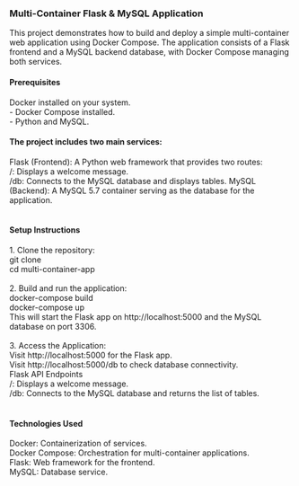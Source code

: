 <h3>Multi-Container Flask & MySQL Application</h3>
<p></p>This project demonstrates how to build and deploy a simple multi-container web application using Docker Compose. The application consists of a Flask frontend and a MySQL backend database, with Docker Compose managing both services.</p>
</p>

<h4>Prerequisites</h4>
 Docker installed on your system.<br>
- Docker Compose installed.<br>
- Python and MySQL.<br>

<h4>The project includes two main services:</h4>
Flask (Frontend): A Python web framework that provides two routes:<br>
/: Displays a welcome message.<br>
/db: Connects to the MySQL database and displays tables.
MySQL (Backend): A MySQL 5.7 container serving as the database for the application.<br>
<br>
<h4>Setup Instructions</h4>
1. Clone the repository:<br>
git clone <repository-url><br>
cd multi-container-app<br>
<br>
2. Build and run the application:<br>
docker-compose build<br>
docker-compose up<br>
This will start the Flask app on http://localhost:5000 and the MySQL database on port 3306.<br>
<br>
3. Access the Application:<br>
Visit http://localhost:5000 for the Flask app.<br>
Visit http://localhost:5000/db to check database connectivity.<br>
Flask API Endpoints<br>
/: Displays a welcome message.<br>
/db: Connects to the MySQL database and returns the list of tables.<br>
<br>
<h4> Technologies Used </h4>
Docker: Containerization of services.<br>
Docker Compose: Orchestration for multi-container applications.<br>
Flask: Web framework for the frontend.<br>
MySQL: Database service.<br>
